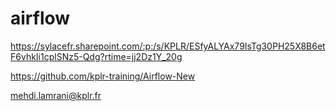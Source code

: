 # airflow
https://sylacefr.sharepoint.com/:p:/s/KPLR/ESfyALYAx79IsTg30PH25X8B6etF6vhkIi1cplSNz5-Qdg?rtime=jj2Dz1Y_20g

https://github.com/kplr-training/Airflow-New

mehdi.lamrani@kplr.fr
